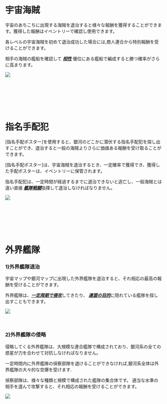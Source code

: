 ﻿# 宇宙海賊

 宇宙のあちこちに出現する海賊を退治すると様々な報酬を獲得することができます。獲得した報酬はイベントリーで確認し使用できます。

各レベルの宇宙海賊を初めて退治成功した場合には,商人連合から特別報酬を受けることができます。

相手の海賊の艦船を確認して [***<u>相性</u>***](jp/201normalship#艦船-相性-関係) 優位にある艦船で編成すると勝つ確率がさらに高まります。

![](http://astrokings.s3.amazonaws.com/html/img/help/502_001pirate.jpg)

<br>

<br>

<br>

<br>

<br>

# 指名手配犯

 [指名手配ポスター]を使用すると、銀河のどこかに潜伏する指名手配犯を探し出すことができ、退治すると一般の海賊よりさらに価値ある報酬を受け取ることができます。

[指名手配ポスター]は、宇宙海賊を退治するとき、一定確率で獲得でき、獲得した手配ポスターは、イベントリーに保管されます。

指名手配犯は、一定時間が経過するまでに退治できないと逃亡し、一般海賊とは違い直接 [***<u>艦隊戦闘</u>***](jp/503fleetbattle#艦隊戦)指揮して退治しなければなりません。

![](http://astrokings.s3.amazonaws.com/html/img/help/502_002bounty.jpg)

<br>

<br>

<br>

<br>

<br>

# 外界艦隊

### 1)外界艦隊退治

 宇宙マップや銀河マップに出現した外界艦隊を退治すると、それ相応の最高の報酬を受けることができます。

外界艦隊は、[***<u>一定周期で侵攻</u>***](jp/701regularevent#宇宙-艦隊-侵攻-イベント)してきたり、 [***<u>連盟の目的</u>***](jp/604fedastronest#宇宙-艦隊-スキャン)に隠れている艦隊を探し出すこともできます。

![](http://astrokings.s3.amazonaws.com/html/img/help/502_003alien.jpg)

<br>

### 2)外界艦隊の侵略

侵略してくる外界艦隊は、大規模な連合艦隊で構成されており、銀河系の全ての惑星が力を合わせて対抗しなければなりません。

一定時間内に外界艦隊の偵察部隊を退けることができなければ,銀河系全体は外界艦隊の大々的な空爆を受けます.

偵察部隊は、様々な種類と規模で構成された艦隊の集合体です。 適当な水準の相手を選んで攻撃すると、それ相応の報酬を受けることができます。

![](http://astrokings.s3.amazonaws.com/html/img/help/502_004alienmain.jpg)